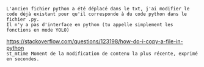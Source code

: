 
```
L'ancien fichier python a été déplacé dans le txt, j'ai modifier le code déjà existant pour qu'il corresponde à du code python dans le fichier .py.
Il n'y a pas d'interface en python (tu appelle simplement les fonctions en mode YOLO)
```

https://stackoverflow.com/questions/123198/how-do-i-copy-a-file-in-python<br>
``
st_mtime
Moment de la modification de contenu la plus récente, exprimé en secondes.
``
 
